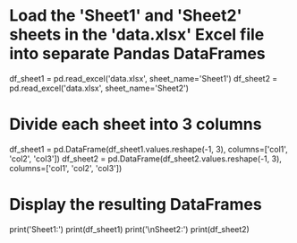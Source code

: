 # Load the 'Sheet1' and 'Sheet2' sheets in the 'data.xlsx' Excel file into separate Pandas DataFrames
df_sheet1 = pd.read_excel('data.xlsx', sheet_name='Sheet1')
df_sheet2 = pd.read_excel('data.xlsx', sheet_name='Sheet2')

# Divide each sheet into 3 columns
df_sheet1 = pd.DataFrame(df_sheet1.values.reshape(-1, 3), columns=['col1', 'col2', 'col3'])
df_sheet2 = pd.DataFrame(df_sheet2.values.reshape(-1, 3), columns=['col1', 'col2', 'col3'])

# Display the resulting DataFrames
print('Sheet1:')
print(df_sheet1)
print('\nSheet2:')
print(df_sheet2)
